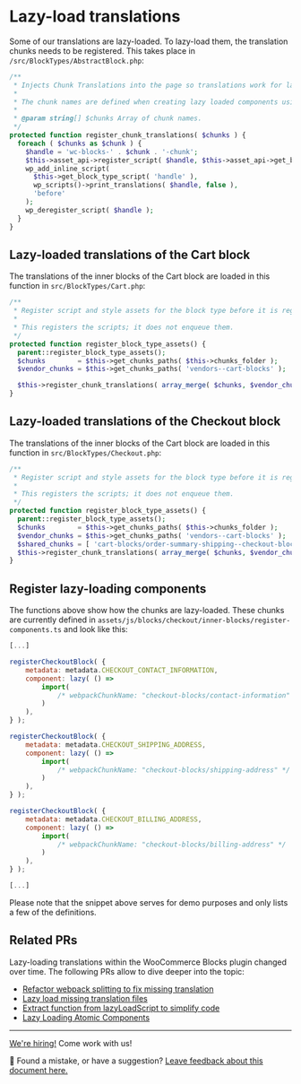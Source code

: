 # Lazy-load translations

Some of our translations are lazy-loaded. To lazy-load them, the translation chunks needs to be registered. This takes place in `/src/BlockTypes/AbstractBlock.php`:

```php
/**
 * Injects Chunk Translations into the page so translations work for lazy loaded components.
 *
 * The chunk names are defined when creating lazy loaded components using webpackChunkName.
 *
 * @param string[] $chunks Array of chunk names.
 */
protected function register_chunk_translations( $chunks ) {
  foreach ( $chunks as $chunk ) {
    $handle = 'wc-blocks-' . $chunk . '-chunk';
    $this->asset_api->register_script( $handle, $this->asset_api->get_block_asset_build_path( $chunk ), [], true );
    wp_add_inline_script(
      $this->get_block_type_script( 'handle' ),
      wp_scripts()->print_translations( $handle, false ),
      'before'
    );
    wp_deregister_script( $handle );
  }
}
```

## Lazy-loaded translations of the Cart block

The translations of the inner blocks of the Cart block are loaded in this function in `src/BlockTypes/Cart.php`:

```php
/**
 * Register script and style assets for the block type before it is registered.
 *
 * This registers the scripts; it does not enqueue them.
 */
protected function register_block_type_assets() {
  parent::register_block_type_assets();
  $chunks        = $this->get_chunks_paths( $this->chunks_folder );
  $vendor_chunks = $this->get_chunks_paths( 'vendors--cart-blocks' );

  $this->register_chunk_translations( array_merge( $chunks, $vendor_chunks ) );
}
```

## Lazy-loaded translations of the Checkout block

The translations of the inner blocks of the Cart block are loaded in this function in `src/BlockTypes/Checkout.php`:

```php
/**
 * Register script and style assets for the block type before it is registered.
 *
 * This registers the scripts; it does not enqueue them.
 */
protected function register_block_type_assets() {
  parent::register_block_type_assets();
  $chunks        = $this->get_chunks_paths( $this->chunks_folder );
  $vendor_chunks = $this->get_chunks_paths( 'vendors--cart-blocks' );
  $shared_chunks = [ 'cart-blocks/order-summary-shipping--checkout-blocks/order-summary-shipping-frontend' ];
  $this->register_chunk_translations( array_merge( $chunks, $vendor_chunks, $shared_chunks ) );
}
```

## Register lazy-loading components

The functions above show how the chunks are lazy-loaded. These chunks are currently defined in `assets/js/blocks/checkout/inner-blocks/register-components.ts` and look like this:

```js
[...]

registerCheckoutBlock( {
	metadata: metadata.CHECKOUT_CONTACT_INFORMATION,
	component: lazy( () =>
		import(
			/* webpackChunkName: "checkout-blocks/contact-information" */ './checkout-contact-information-block/frontend'
		)
	),
} );

registerCheckoutBlock( {
	metadata: metadata.CHECKOUT_SHIPPING_ADDRESS,
	component: lazy( () =>
		import(
			/* webpackChunkName: "checkout-blocks/shipping-address" */ './checkout-shipping-address-block/frontend'
		)
	),
} );

registerCheckoutBlock( {
	metadata: metadata.CHECKOUT_BILLING_ADDRESS,
	component: lazy( () =>
		import(
			/* webpackChunkName: "checkout-blocks/billing-address" */ './checkout-billing-address-block/frontend'
		)
	),
} );

[...]
```

Please note that the snippet above serves for demo purposes and only lists a few of the definitions.

## Related PRs

Lazy-loading translations within the WooCommerce Blocks plugin changed over time. The following PRs allow to dive deeper into the topic:

-   [Refactor webpack splitting to fix missing translation](https://github.com/woocommerce/woocommerce-blocks/pull/6420)
-   [Lazy load missing translation files](https://github.com/woocommerce/woocommerce-blocks/pull/5112)
-   [Extract function from lazyLoadScript to simplify code](https://github.com/woocommerce/woocommerce-blocks/pull/4631)
-   [Lazy Loading Atomic Components](https://github.com/woocommerce/woocommerce-blocks/pull/2777)

<!-- FEEDBACK -->

---

[We're hiring!](https://woocommerce.com/careers/) Come work with us!

🐞 Found a mistake, or have a suggestion? [Leave feedback about this document here.](https://github.com/woocommerce/woocommerce-blocks/issues/new?assignees=&labels=type%3A+documentation&template=--doc-feedback.md&title=Feedback%20on%20./docs/testing/README.md)

<!-- /FEEDBACK -->
